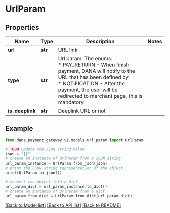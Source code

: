 # UrlParam


## Properties

Name | Type | Description | Notes
------------ | ------------- | ------------- | -------------
**url** | **str** | URL link | 
**type** | **str** | Url param. The enums:<br /> * PAY_RETURN - When finish payment, DANA will notify to the URL that has been defined by<br /> * NOTIFICATION - After the payment, the user will be redirected to merchant page, this is mandatory<br />  | 
**is_deeplink** | **str** | Deeplink URL or not | 

## Example

```python
from dana.payment_gateway.v1.models.url_param import UrlParam

# TODO update the JSON string below
json = "{}"
# create an instance of UrlParam from a JSON string
url_param_instance = UrlParam.from_json(json)
# print the JSON string representation of the object
print(UrlParam.to_json())

# convert the object into a dict
url_param_dict = url_param_instance.to_dict()
# create an instance of UrlParam from a dict
url_param_from_dict = UrlParam.from_dict(url_param_dict)
```
[[Back to Model list]](../README.md#documentation-for-models) [[Back to API list]](../README.md#documentation-for-api-endpoints) [[Back to README]](../README.md)



